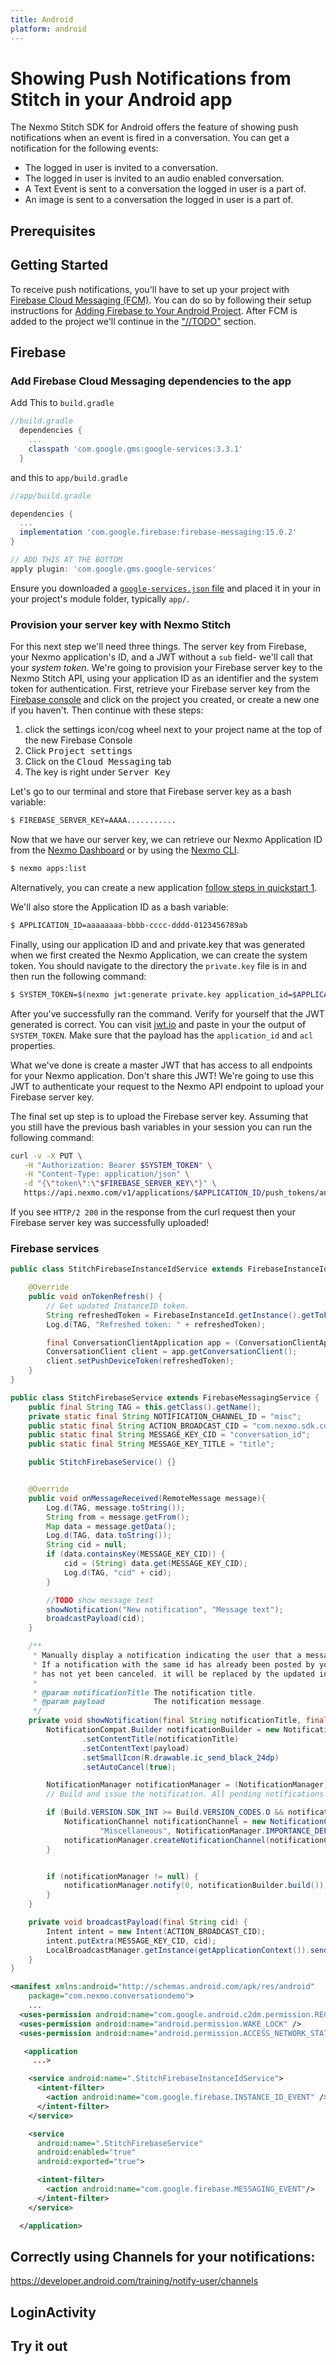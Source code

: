 ```yaml
---
title: Android
platform: android
---
```


# Showing Push Notifications from Stitch in your Android app

The Nexmo Stitch SDK for Android offers the feature of showing push notifications when an event is fired in a conversation. You can get a notification for the following events:

- The logged in user is invited to a conversation.
- The logged in user is invited to an audio enabled conversation.
- A Text Event is sent to a conversation the logged in user is a part of.
- An image is sent to a conversation the logged in user is a part of.

## Prerequisites

## Getting Started

To receive push notifications, you'll have to set up your project with [Firebase Cloud Messaging (FCM)](https://firebase.google.com/docs/cloud-messaging/). You can do so by following their setup instructions for [Adding Firebase to Your Android Project](https://firebase.google.com/docs/android/setup). After FCM is added to the project we'll continue in the ["//TODO"](//TODO$LINK) section.

## Firebase

### Add Firebase Cloud Messaging dependencies to the app

Add This to `build.gradle`

```groovy
//build.gradle
  dependencies {
    ...
    classpath 'com.google.gms:google-services:3.3.1'
  }
```

and this to `app/build.gradle`

```groovy
//app/build.gradle

dependencies {
  ...
  implementation 'com.google.firebase:firebase-messaging:15.0.2'
}

// ADD THIS AT THE BOTTOM
apply plugin: 'com.google.gms.google-services'
```

Ensure you downloaded a [`google-services.json` file](https://support.google.com/firebase/answer/7015592) and placed it in your in your project's module folder, typically `app/`.

### Provision your server key with Nexmo Stitch

For this next step we'll need three things. The server key from Firebase, your Nexmo application's ID, and a JWT without a `sub` field- we'll call that your _system token_. We're going to provision your Firebase server key to the Nexmo Stitch API, using your application ID as an identifier and the system token for authentication. First, retrieve your Firebase server key from the [Firebase console](https://console.firebase.google.com/) and click on the project you created, or create a new one if you haven't. Then continue with these steps:

1. click the settings icon/cog wheel next to your project name at the top of the new Firebase Console
2. Click <kbd>Project settings</kbd>
3. Click on the <kbd>Cloud Messaging</kbd> tab
4. The key is right under <kbd>Server Key</kbd>

Let's go to our terminal and store that Firebase server key as a bash variable:

```sh
$ FIREBASE_SERVER_KEY=AAAA...........
```

Now that we have our server key, we can retrieve our Nexmo Application ID from the [Nexmo Dashboard](https://dashboard.nexmo.com/voice/your-applications) or by using the [Nexmo CLI](https://github.com/Nexmo/nexmo-cli#applications).

```sh
$ nexmo apps:list
```

Alternatively, you can create a new application [follow steps in quickstart 1](//TODO$LINK).

We'll also store the Application ID as a bash variable:

```sh
$ APPLICATION_ID=aaaaaaaa-bbbb-cccc-dddd-0123456789ab
```

Finally, using our application ID and and private.key that was generated when we first created the Nexmo Application, we can create the system token. You should navigate to the directory the `private.key` file is in and then run the following command:

```sh
$ SYSTEM_TOKEN=$(nexmo jwt:generate private.key application_id=$APPLICATION_ID acl=""paths": {"/v1/users/**": {}, "/v1/conversations/**": {}, "/v1/sessions/**": {}, "/v1/devices/**": {}, "/v1/image/**": {}, "/v3/media/**": {}, "/v1/applications/**": {}"/v1/push/**": {}}")
```

After you've successfully ran the command. Verify for yourself that the JWT generated is correct. You can visit [jwt.io](jwt.io) and paste in your the output of `SYSTEM_TOKEN`. Make sure that the payload has the `application_id` and `acl` properties.

What we've done is create a master JWT that has access to all endpoints for your Nexmo application. Don't share this JWT! We're going to use this JWT to authenticate your request to the Nexmo API endpoint to upload your Firebase server key.

The final set up step is to upload the Firebase server key. Assuming that you still have the previous bash variables in your session you can run the following command:

```sh
curl -v -X PUT \
   -H "Authorization: Bearer $SYSTEM_TOKEN" \
   -H "Content-Type: application/json" \
   -d "{\"token\":\"$FIREBASE_SERVER_KEY\"}" \
   https://api.nexmo.com/v1/applications/$APPLICATION_ID/push_tokens/android
```

If you see `HTTP/2 200` in the response from the curl request then your Firebase server key was successfully uploaded!


### Firebase services

```java
public class StitchFirebaseInstanceIdService extends FirebaseInstanceIdService {

    @Override
    public void onTokenRefresh() {
        // Get updated InstanceID token.
        String refreshedToken = FirebaseInstanceId.getInstance().getToken();
        Log.d(TAG, "Refreshed token: " + refreshedToken);

        final ConversationClientApplication app = (ConversationClientApplication) getApplication();
        ConversationClient client = app.getConversationClient();
        client.setPushDeviceToken(refreshedToken);
    }
}
```

```java
public class StitchFirebaseService extends FirebaseMessagingService {
    public final String TAG = this.getClass().getName();
    private static final String NOTIFICATION_CHANNEL_ID = "misc";
    public static final String ACTION_BROADCAST_CID = "com.nexmo.sdk.core.gcm.BROADCAST_CID";
    public static final String MESSAGE_KEY_CID = "conversation_id";
    public static final String MESSAGE_KEY_TITLE = "title";

    public StitchFirebaseService() {}


    @Override
    public void onMessageReceived(RemoteMessage message){
        Log.d(TAG, message.toString());
        String from = message.getFrom();
        Map data = message.getData();
        Log.d(TAG, data.toString());
        String cid = null;
        if (data.containsKey(MESSAGE_KEY_CID)) {
            cid = (String) data.get(MESSAGE_KEY_CID);
            Log.d(TAG, "cid" + cid);
        }

        //TODO show message text
        showNotification("New notification", "Message text");
        broadcastPayload(cid);
    }

    /**
     * Manually display a notification indicating the user that a message was received.
     * If a notification with the same id has already been posted by your application and
     * has not yet been canceled, it will be replaced by the updated information.
     *
     * @param notificationTitle The notification title.
     * @param payload           The notification message.
     */
    private void showNotification(final String notificationTitle, final String payload) {
        NotificationCompat.Builder notificationBuilder = new NotificationCompat.Builder(this, "misc")
                .setContentTitle(notificationTitle)
                .setContentText(payload)
                .setSmallIcon(R.drawable.ic_send_black_24dp)
                .setAutoCancel(true);

        NotificationManager notificationManager = (NotificationManager) getSystemService(Context.NOTIFICATION_SERVICE);
        // Build and issue the notification. All pending notifications with same id will be canceled.

        if (Build.VERSION.SDK_INT >= Build.VERSION_CODES.O && notificationManager != null) {
            NotificationChannel notificationChannel = new NotificationChannel(NOTIFICATION_CHANNEL_ID,
                    "Miscellaneous", NotificationManager.IMPORTANCE_DEFAULT);
            notificationManager.createNotificationChannel(notificationChannel);
        }


        if (notificationManager != null) {
            notificationManager.notify(0, notificationBuilder.build());
        }
    }

    private void broadcastPayload(final String cid) {
        Intent intent = new Intent(ACTION_BROADCAST_CID);
        intent.putExtra(MESSAGE_KEY_CID, cid);
        LocalBroadcastManager.getInstance(getApplicationContext()).sendBroadcast(intent);
    }
}

```

```xml
<manifest xmlns:android="http://schemas.android.com/apk/res/android"
    package="com.nexmo.conversationdemo">
    ...
  <uses-permission android:name="com.google.android.c2dm.permission.RECEIVE" />
  <uses-permission android:name="android.permission.WAKE_LOCK" />
  <uses-permission android:name="android.permission.ACCESS_NETWORK_STATE" />

   <application
     ...>

    <service android:name=".StitchFirebaseInstanceIdService">
      <intent-filter>
        <action android:name="com.google.firebase.INSTANCE_ID_EVENT" />
      </intent-filter>
    </service>

    <service
      android:name=".StitchFirebaseService"
      android:enabled="true"
      android:exported="true">

      <intent-filter>
        <action android:name="com.google.firebase.MESSAGING_EVENT"/>
      </intent-filter>
    </service>

  </application>
```


## Correctly using Channels for your notifications:
https://developer.android.com/training/notify-user/channels

## LoginActivity


## Try it out
